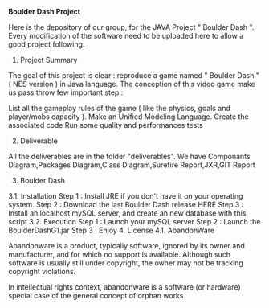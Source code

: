 **Boulder Dash Project** 

Here is the depository of our group, for the JAVA Project " Boulder Dash ". Every modification of the software need to be uploaded here to allow a good project following.

1. Project Summary


The goal of this project is clear : reproduce a game named " Boulder Dash " ( NES version ) in Java language. The conception of this video game make us pass throw few important step :

List all the gameplay rules of the game ( like the physics, goals and player/mobs capacity ).
Make an Unified Modeling Language.
Create the associated code
Run some quality and performances tests

2. Deliverable

All the deliverables are in the folder "deliverables". We have Componants Diagram,Packages Diagram,Class Diagram,Surefire Report,JXR,GIT Report

3. Boulder Dash

3.1. Installation
Step 1 : Install JRE if you don't have it on your operating system.
Step 2 : Download the last Boulder Dash release HERE
Step 3 : Install an localhost mySQL server, and create an new database with this script
3.2. Execution
Step 1 : Launch your mySQL server
Step 2 : Launch the BoulderDashG1.jar
Step 3 : Enjoy
4. License
4.1. AbandonWare

Abandonware is a product, typically software, ignored by its owner and manufacturer, and for which no support is available. Although such software is usually still under copyright, the owner may not be tracking copyright violations.

In intellectual rights context, abandonware is a software (or hardware) special case of the general concept of orphan works.

